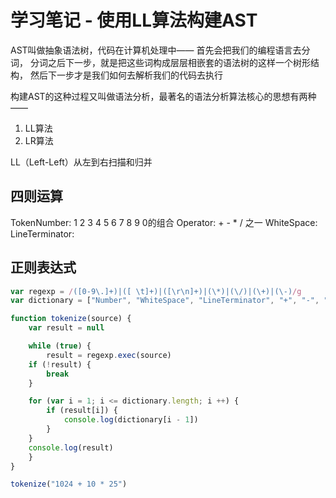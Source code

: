 # 学习笔记 - 使用LL算法构建AST

AST叫做抽象语法树，代码在计算机处理中——
首先会把我们的编程语言去分词，
分词之后下一步，就是把这些词构成层层相嵌套的语法树的这样一个树形结构，
然后下一步才是我们如何去解析我们的代码去执行

构建AST的这种过程又叫做语法分析，最著名的语法分析算法核心的思想有两种——
1. LL算法
2. LR算法

LL（Left-Left）从左到右扫描和归并

## 四则运算

TokenNumber: 1 2 3 4 5 6 7 8 9 0的组合
Operator: + - * / 之一
WhiteSpace: <SP>
LineTerminator: <LF> <CR>

## 正则表达式

```js
var regexp = /([0-9\.]+)|([ \t]+)|([\r\n]+)|(\*)|(\/)|(\+)|(\-)/g
var dictionary = ["Number", "WhiteSpace", "LineTerminator", "+", "-", "*", "/"]

function tokenize(source) {
	var result = null

	while (true) {
		result = regexp.exec(source)
	if (!result) {
		break
	}

	for (var i = 1; i <= dictionary.length; i ++) {
		if (result[i]) {
			console.log(dictionary[i - 1])
		}
	}
	console.log(result)
	}
}

tokenize("1024 + 10 * 25")
```
